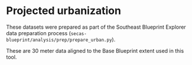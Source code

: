 # Projected urbanization

These datasets were prepared as part of the Southeast Blueprint Explorer data
preparation process (`secas-blueprint/analysis/prep/prepare_urban.py`).

These are 30 meter data aligned to the Base Blueprint extent used in this tool.
